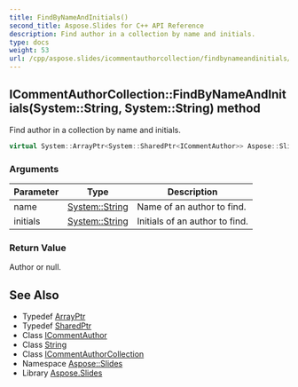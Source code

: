 ```yaml
---
title: FindByNameAndInitials()
second_title: Aspose.Slides for C++ API Reference
description: Find author in a collection by name and initials.
type: docs
weight: 53
url: /cpp/aspose.slides/icommentauthorcollection/findbynameandinitials/
---
```

## ICommentAuthorCollection::FindByNameAndInitials(System::String, System::String) method


Find author in a collection by name and initials.

```cpp
virtual System::ArrayPtr<System::SharedPtr<ICommentAuthor>> Aspose::Slides::ICommentAuthorCollection::FindByNameAndInitials(System::String name, System::String initials)=0
```


### Arguments

| Parameter | Type | Description |
| --- | --- | --- |
| name | [System::String](../../../system/string/) | Name of an author to find. |
| initials | [System::String](../../../system/string/) | Initials of an author to find. |

### Return Value

Author or null.

## See Also

* Typedef [ArrayPtr](../../system/arrayptr/)
* Typedef [SharedPtr](../../system/sharedptr/)
* Class [ICommentAuthor](../icommentauthor/)
* Class [String](../../system/string/)
* Class [ICommentAuthorCollection](./)
* Namespace [Aspose::Slides](../)
* Library [Aspose.Slides](../../)